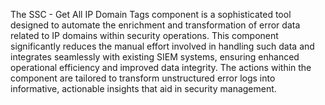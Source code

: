The SSC - Get All IP Domain Tags component is a sophisticated tool designed to automate the enrichment and transformation of error data related to IP domains within security operations. This component significantly reduces the manual effort involved in handling such data and integrates seamlessly with existing SIEM systems, ensuring enhanced operational efficiency and improved data integrity. The actions within the component are tailored to transform unstructured error logs into informative, actionable insights that aid in security management.
